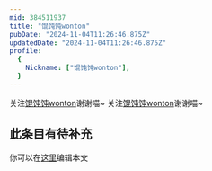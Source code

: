```yaml
---
mid: 384511937
title: "馄饨饨wonton"
pubDate: "2024-11-04T11:26:46.875Z"
updatedDate: "2024-11-04T11:26:46.875Z"
profile:
  {
    Nickname: ["馄饨饨wonton"],
  }
---
```


关注[馄饨饨wonton](https://space.bilibili.com/384511937)谢谢喵~ 关注[馄饨饨wonton](https://space.bilibili.com/384511937)谢谢喵~

## 此条目有待补充
你可以在[这里](https://github.com/Yuhanawa/VTuber.ICU-Content/edit/master/v/馄饨饨wonton/index.md)编辑本文

